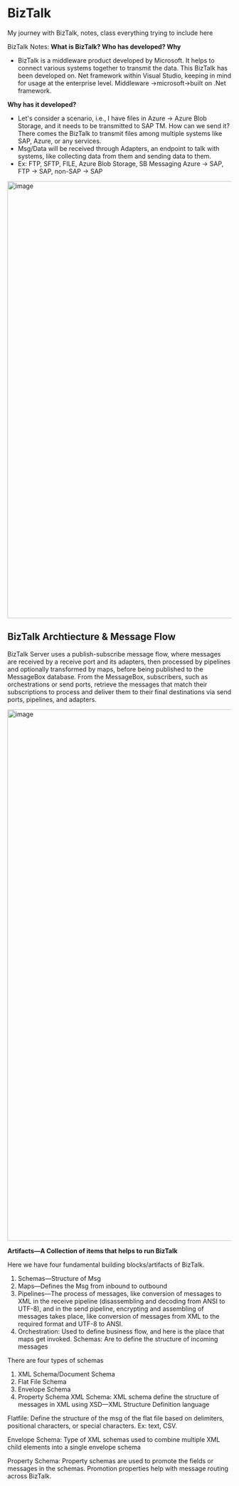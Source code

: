 # BizTalk
My journey with BizTalk, notes, class everything trying to include here

BizTalk Notes: 
**What is BizTalk? Who has developed? Why**

- BizTalk is a middleware product developed by Microsoft. It helps to connect various systems together to transmit the data. This BizTalk has been developed on. Net framework within Visual Studio, keeping in mind for usage at the enterprise level.
Middleware ->microsoft->built on .Net framework.

**Why has it developed?**

- Let's consider a scenario, i.e., I have files in Azure -> Azure Blob Storage, and it needs to be transmitted to SAP TM. How can we send it? There comes the BizTalk to transmit files among multiple systems like SAP, Azure, or any services. 
- Msg/Data will be received through Adapters, an endpoint to talk with systems, like collecting data from them and sending data to them.
- Ex: FTP, SFTP, FILE, Azure Blob Storage, SB Messaging
Azure -> SAP, FTP -> SAP, non-SAP -> SAP

<img width="1710" height="982" alt="image" src="https://github.com/user-attachments/assets/ea0495cc-551c-47da-a88f-062fa6cbed39" />

## BizTalk Archtiecture & Message Flow
BizTalk Server uses a publish-subscribe message flow, where messages are received by a receive port and its adapters, then processed by pipelines and optionally transformed by maps, before being published to the MessageBox database. From the MessageBox, subscribers, such as orchestrations or send ports, retrieve the messages that match their subscriptions to process and deliver them to their final destinations via send ports, pipelines, and adapters.  

<img width="1592" height="1194" alt="image" src="https://github.com/user-attachments/assets/3a7e2ace-0215-4c30-b9a2-411ae3178a53" />

**Artifacts—A Collection of items that helps to run BizTalk**

Here we have four fundamental building blocks/artifacts of BizTalk.

1.  Schemas—Structure of Msg
2. Maps—Defines the Msg from inbound to outbound
3. Pipelines—The process of messages, like conversion of messages to XML in the receive pipeline (disassembling and decoding from ANSI to UTF-8), and in the send pipeline, encrypting and assembling of messages takes place, like conversion of messages from XML to the required format and UTF-8 to ANSI.
4. Orchestration: Used to define business flow, and here is the place that maps get invoked.
Schemas: Are to define the structure of incoming messages

There are four types of schemas 

1. XML Schema/Document Schema
2. Flat File Schema
3. Envelope Schema
4. Property Schema
XML Schema: XML schema define the structure of messages in XML using XSD—XML Structure Definition language

Flatfile: Define the structure of the msg of the flat file based on delimiters, positional characters, or special characters. Ex: text, CSV.

Envelope Schema: Type of XML schemas used to combine multiple XML child elements into a single envelope schema

Property Schema: Property schemas are used to promote the fields or messages in the schemas. Promotion properties help with message routing across BizTalk.
